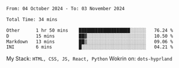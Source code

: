 <!--START_SECTION:waka-->

```txt
From: 04 October 2024 - To: 03 November 2024

Total Time: 34 mins

Other      1 hr 50 mins    ███████████████████░░░░░░   76.24 %
D          15 mins         ██▓░░░░░░░░░░░░░░░░░░░░░░   10.50 %
Markdown   13 mins         ██▒░░░░░░░░░░░░░░░░░░░░░░   09.06 %
INI        6 mins          █░░░░░░░░░░░░░░░░░░░░░░░░   04.21 %
```

<!--END_SECTION:waka-->
My Stack: `HTML, CSS, JS, React, Python`
Wokrin on: `dots-hyprland`
